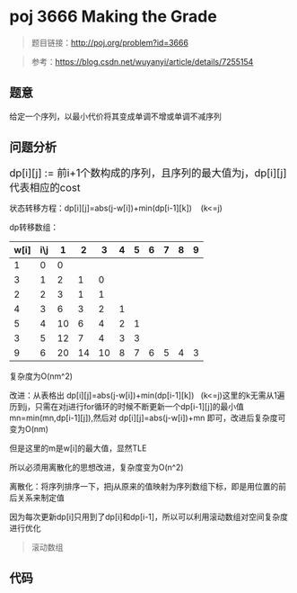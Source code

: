 # poj 3666 Making the Grade
>题目链接：http://poj.org/problem?id=3666

>参考：https://blog.csdn.net/wuyanyi/article/details/7255154

## 题意
给定一个序列，以最小代价将其变成单调不增或单调不减序列
## 问题分析
<font size=4>dp[i][j] := 前i+1个数构成的序列，且序列的最大值为j，dp[i][j]代表相应的cost</font> 

状态转移方程：dp[i][j]=abs(j-w[i])+min(dp[i-1][k]) &nbsp;&nbsp;&nbsp;(k<=j)

dp转移数组：

 w[i] |i\j | 1 | 2 | 3 | 4 | 5 | 6 | 7 | 8 | 9 |
----| ----|----|----|----|----|----|----|----|----|----|
 1 | 0 | 0 |
 3 | 1 | 2 | 1 | 0 |
 2 | 2 | 3 | 1 | 1 |
 4 | 3 | 6 | 3 | 2 | 1 |
 5 | 4 | 10| 6 | 4 | 2 | 1 |
 3 | 5 | 12| 7 | 4 | 3 | 3 |
 9 | 6 | 20| 14| 10| 8 | 7 | 6 | 5 | 4 | 3 |
 
复杂度为O(nm^2)

改进：从表格出 dp[i][j]=abs(j-w[i])+min(dp[i-1][k])&nbsp;&nbsp;&nbsp;(k<=j)这里的k无需从1遍历到j，只需在对j进行for循环的时候不断更新一个dp[i-1][j]的最小值 mn=min(mn,dp[i-1][j]),然后对 dp[i][j]=abs(j-w[i])+mn 即可，改进后复杂度可变为O(nm)

但是这里的m是w[i]的最大值，显然TLE

所以必须用离散化的思想改进，复杂度变为O(n^2)

离散化：将序列排序一下，把j从原来的值映射为序列数组下标，即是用位置的前后关系来制定值

因为每次更新dp[i]只用到了dp[i]和dp[i-1]，所以可以利用滚动数组对空间复杂度进行优化

>滚动数组

>

## 代码
```

```